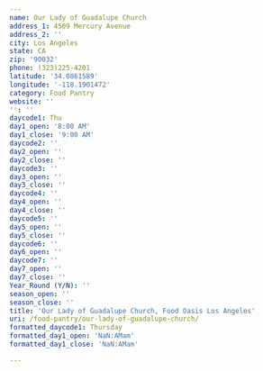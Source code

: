 ```yaml
---
name: Our Lady of Guadalupe Church
address_1: 4509 Mercury Avenue
address_2: ''
city: Los Angeles
state: CA
zip: '90032'
phone: (323)225-4201
latitude: '34.0861589'
longitude: '-118.1901472'
category: Food Pantry
website: ''
'': ''
daycode1: Thu
day1_open: '8:00 AM'
day1_close: '9:00 AM'
daycode2: ''
day2_open: ''
day2_close: ''
daycode3: ''
day3_open: ''
day3_close: ''
daycode4: ''
day4_open: ''
day4_close: ''
daycode5: ''
day5_open: ''
day5_close: ''
daycode6: ''
day6_open: ''
daycode7: ''
day7_open: ''
day7_close: ''
Year_Round (Y/N): ''
season_open: ''
season_close: ''
title: 'Our Lady of Guadalupe Church, Food Oasis Los Angeles'
uri: /food-pantry/our-lady-of-guadalupe-church/
formatted_daycode1: Thursday
formatted_day1_open: 'NaN:AMam'
formatted_day1_close: 'NaN:AMam'

---
```

